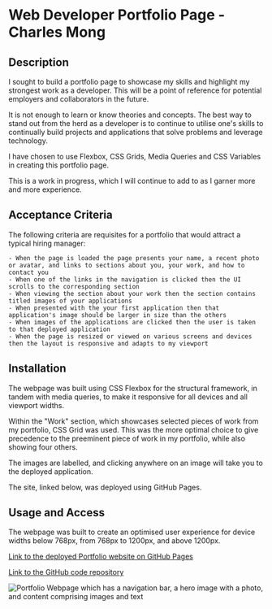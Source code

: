 # Web Developer Portfolio Page - Charles Mong

## Description

I sought to build a portfolio page to showcase my skills and highlight my strongest work as a developer. This will be a point of reference for potential employers and collaborators in the future.  


It is not enough to learn or know theories and concepts. The best way to stand out from the herd as a developer is to continue to utilise one's skills to continually build projects and applications that solve problems and leverage technology.  


I have chosen to use Flexbox, CSS Grids, Media Queries and CSS Variables in creating this portfolio page.  


This is a work in progress, which I will continue to add to as I garner more and more experience.  


## Acceptance Criteria

The following criteria are requisites for a portfolio that would attract a typical hiring manager:

```
- When the page is loaded the page presents your name, a recent photo or avatar, and links to sections about you, your work, and how to contact you
- When one of the links in the navigation is clicked then the UI scrolls to the corresponding section
- When viewing the section about your work then the section contains titled images of your applications
- When presented with the your first application then that application's image should be larger in size than the others
- When images of the applications are clicked then the user is taken to that deployed application
- When the page is resized or viewed on various screens and devices then the layout is responsive and adapts to my viewport
```

## Installation

The webpage was built using CSS Flexbox for the structural framework, in tandem with media queries, to make it responsive for all devices and all viewport widths.   

Within the "Work" section, which showcases selected pieces of work from my portfolio, CSS Grid was used. This was the more optimal choice to give precedence to the preeminent piece of work in my portfolio, while also showing four others.

The images are labelled, and clicking anywhere on an image will take you to the deployed application.

The site, linked below, was deployed using GitHub Pages. 

## Usage and Access

The webpage was built to create an optimised user experience for device widths below 768px, from 768px to 1200px, and above 1200px.

[Link to the deployed Portfolio website on GitHub Pages](https://ccmong.github.io/Charles-Mong-Portfolio/)

[Link to the GitHub code repository](https://github.com/CcMong/Charles-Mong-Portfolio)
  
![Portfolio Webpage which has a navigation bar, a hero image with a photo, and content comprising images and text](./images/images/horiseon-screenshot.png "Horiseon Webpage")


